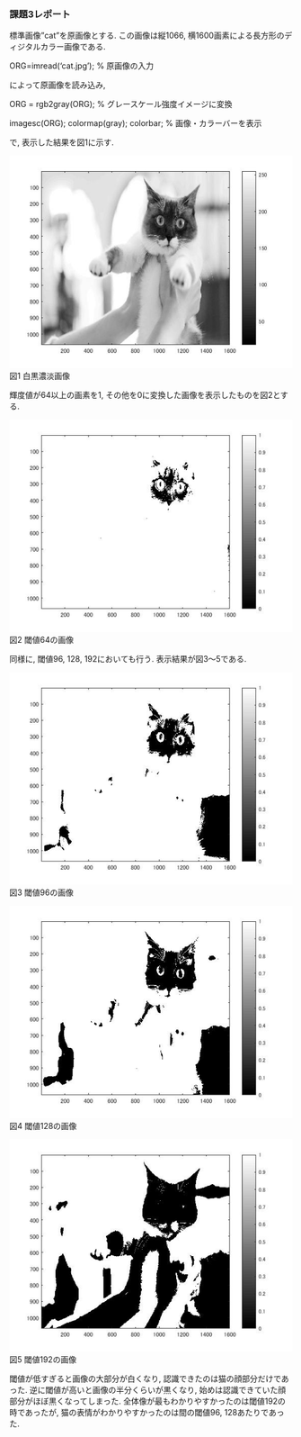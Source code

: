 ### 課題3レポート

標準画像”cat”を原画像とする. この画像は縦1066, 横1600画素による長方形のディジタルカラー画像である.

ORG=imread(‘cat.jpg’); % 原画像の入力

によって原画像を読み込み,

ORG = rgb2gray(ORG); % グレースケール強度イメージに変換

imagesc(ORG); colormap(gray); colorbar; % 画像・カラーバーを表示

で, 表示した結果を図1に示す.

![現画像](https://github.com/A3N1/lecture_image_processing-report/blob/master/image/3-1.jpg?raw=true)
図1 白黒濃淡画像

輝度値が64以上の画素を1, その他を0に変換した画像を表示したものを図2とする.

![現画像](https://github.com/A3N1/lecture_image_processing-report/blob/master/image/3-2.jpg?raw=true)
図2 閾値64の画像

同様に, 閾値96, 128, 192においても行う. 表示結果が図3～5である.

![現画像](https://github.com/A3N1/lecture_image_processing-report/blob/master/image/3-3.jpg?raw=true)
図3 閾値96の画像

![現画像](https://github.com/A3N1/lecture_image_processing-report/blob/master/image/3-4.jpg?raw=true)
図4 閾値128の画像

![現画像](https://github.com/A3N1/lecture_image_processing-report/blob/master/image/3-5.jpg?raw=true)
図5 閾値192の画像

閾値が低すぎると画像の大部分が白くなり, 認識できたのは猫の顔部分だけであった. 逆に閾値が高いと画像の半分くらいが黒くなり, 始めは認識できていた顔部分がほぼ黒くなってしまった. 全体像が最もわかりやすかったのは閾値192の時であったが, 猫の表情がわかりやすかったのは間の閾値96, 128あたりであった.
